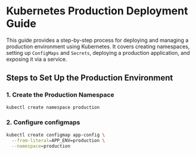 # Kubernetes Production Deployment Guide

This guide provides a step-by-step process for deploying and managing a production environment using Kubernetes. It covers creating namespaces, setting up `ConfigMaps` and `Secrets`, deploying a production application, and exposing it via a service.

## Steps to Set Up the Production Environment

### 1. **Create the Production Namespace**

```bash
kubectl create namespace production
```
### 2. **Configure configmaps**

```bash
kubectl create configmap app-config \
  --from-literal=APP_ENV=production \
  --namespace=production
```
